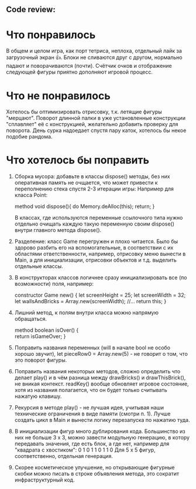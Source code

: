 ## Code review:

# Что понравилось
В общем и целом игра, как порт тетриса, неплоха, отдельный лайк за загрузочный экран :thumbsup:. Блоки не сливаются друг с другом, нормально падают и поворачиваются (почти). Счётчик очков и отображение следующей фигуры приятно дополняют игровой процесс.

# Что не понравилось
Хотелось бы оптимизировать отрисовку, т.к. летящие фигуры "мерцают". Поворот длинной палки в уже установленные конструкции "сплавляет" её с конструкцией, желательно добавить проверку для поворота. День сурка надоедает спустя пару каток, хотелось бы некое подобие рандома.

# Что хотелось бы поправить
1. Сборка мусора: добавьте в классы dispose() методы, без них оперативная память не очщается, что может привести к переполнению стека спустя 2-3 итерации игры:
    Например для класса Point:

    method void dispose(){
        do Memory.deAlloc(this);
        return;
    }

    В классах, где используются переменные ссылочного типа нужно отдельно очищать каждую такую переменную своим dispose() внутри главного метода dispose().

2. Разделение: класс Game перегружен и плохо читается. Было бы здорово разбить его на вспомогательные, в соответствии с их областями ответственности, например, отрисовку меню вынести в Main, а для инициализации, отрисовки объектов и т.д. выделить отдельные классы.

3. В конструкторах классов логичнее сразу инициализировать все (по возможности) поля, например:

    constructor Game new() 
    {
        let screenHeight = 25;
        let screenWidth = 32;
        let wallsAndBricks = Array.new(screenWidth);
        //...
        return this;
    }

4. Лишний метод, к полям внутри класса можно напрямую обращаться.

     method boolean isOver()
    {  
        return isGameOver;
    }

5. Поправить названия переменных (will в начале bool не особо хорошо звучит), let pieceRow0 = Array.new(5) - не говорит о том, что это поворот фигуры.

6. Поправить названия некоторых методов, сложно определить что делает play() и в чём разница между drawBricks() и drawThisBrick(), не вникая контекст. readKey() вообще обновляет игровое состояние, хотя из названия полагается, что он будет только считывать нажатую клавишу.

7. Рекурсия в методе play() - не лучшая идея, учитывая наши технические ограничения в виде памяти (смотри п. 1). Лучше создать цикл в Main и вынести логику перезапуска по нажатию туда.

8. В инициализации фигур много дублирования кода. Большинство из них не больше 3 x 3, можно завести модульную генерацию, в котору передавать значения, где есть блок, а где нет, например для "квадрата с хвостиком":
    0 1 0
    1 1 0 
    1 1 0 
   Для 5 x 5 фигур, соответственно, отдельная генерация. 

9. Скорее косметическое улучшение, но открывающие фигурные скобки можно писать в строке объявления метода, это сократит инфраструктурный код.